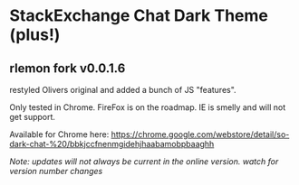 # StackExchange Chat Dark Theme (plus!)

## rlemon fork v0.0.1.6

restyled Olivers original and added a bunch of JS "features".   
  
Only tested in Chrome. FireFox is on the roadmap. IE is smelly and will not get support. 

Available for Chrome here: https://chrome.google.com/webstore/detail/so-dark-chat-%20/bbkjccfnenmgidehjhaabamobpbaaghh  

*Note: updates will not always be current in the online version. watch for version number changes*